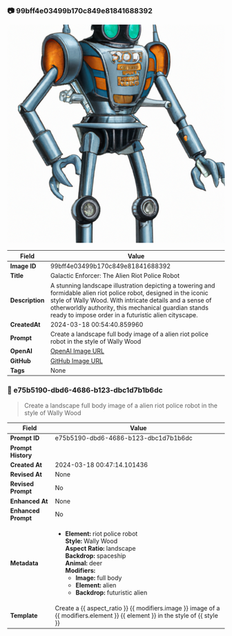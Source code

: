 

### 📷 99bff4e03499b170c849e81841688392 

![data.id](./99bff4e03499b170c849e81841688392.jpg)

| Field          | Value                                                                                                                     |
|----------------|---------------------------------------------------------------------------------------------------------------------------|
| **Image ID**             | 99bff4e03499b170c849e81841688392                                                                                                             |
| **Title**           | Galactic Enforcer: The Alien Riot Police Robot                                                                                                       |
| **Description**           | A stunning landscape illustration depicting a towering and formidable alien riot police robot, designed in the iconic style of Wally Wood. With intricate details and a sense of otherworldly authority, this mechanical guardian stands ready to impose order in a futuristic alien cityscape.                                                                                                       |
| **CreatedAt**        | 2024-03-18 00:54:40.859960                                                                                                        |
| **Prompt**         | Create a landscape full body image of a alien riot police robot in the style of Wally Wood                                                                                                         |                                                                                          |
| **OpenAI**         | [OpenAI Image URL](https://oaidalleapiprodscus.blob.core.windows.net/private/org-TZj0gKpq3CiXdXNznVOkBYav/user-t5KW5S6yYiCS0u4yDWasqnEP/img-KCX89vK7ThZSj09RwQIwv36J.png?st=2024-03-17T23%3A54%3A36Z&se=2024-03-18T01%3A54%3A36Z&sp=r&sv=2021-08-06&sr=b&rscd=inline&rsct=image/png&skoid=6aaadede-4fb3-4698-a8f6-684d7786b067&sktid=a48cca56-e6da-484e-a814-9c849652bcb3&skt=2024-03-17T22%3A50%3A29Z&ske=2024-03-18T22%3A50%3A29Z&sks=b&skv=2021-08-06&sig=%2B3p/zGFUbjEXMY5es6Jiri1jlJIyj1mxMPLMi6YG7/g%3D)                                                                                |
| **GitHub**         | [GitHub Image URL](https://github.com/Caneta-Silva/cyber-tomorrow/blob/main/images/99bff4e03499b170c849e81841688392/99bff4e03499b170c849e81841688392.jpg)                                                                                |
| **Tags**       | None                                                                                                                   |

### 📜 e75b5190-dbd6-4686-b123-dbc1d7b1b6dc

> Create a landscape full body image of a alien riot police robot in the style of Wally Wood

| Field          | Value                                                                                                                                                                      |
|----------------|----------------------------------------------------------------------------------------------------------------------------------------------------------------------------|
| **Prompt ID**  | e75b5190-dbd6-4686-b123-dbc1d7b1b6dc                                                                                                                                                            |
| **Prompt History** |  |
| **Created At** | 2024-03-18 00:47:14.101436                                                                                                                                                   |
| **Revised At** | None                                                                                                                                                   |
| **Revised Prompt** | No                                                                                                                                                                      |
| **Enhanced At** | None                                                                                                                                                  |
| **Enhanced Prompt** | No                                                                                                                                                                    |
| **Metadata**   | <ul><li>**Element:** riot police robot <br> **Style:** Wally Wood <br> **Aspect Ratio:** landscape <br> **Backdrop:** spaceship <br> **Animal:** deer <br> **Modifiers:**<ul><li>**Image:** full body</li><li>**Element:** alien</li><li>**Backdrop:** futuristic alien</li></ul></li></ul> |
| **Template**   | Create a {{ aspect_ratio }} {{ modifiers.image }} image of a {{ modifiers.element }} {{ element }} in the style of {{ style }}                                                                                                                                           |



